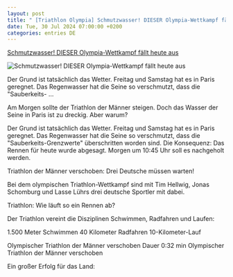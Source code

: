 ```yaml
---
layout: post
title: " [Triathlon Olympia] Schmutzwasser! DIESER Olympia-Wettkampf fällt heute aus"
date: Tue, 30 Jul 2024 07:00:00 +0200
categories: entries DE
---
```

[Schmutzwasser! DIESER Olympia-Wettkampf fällt heute aus](https://www.dasding.de/newszone/olympia-paris-triathlon-verschoben-wasser-seine-100.html)

![Schmutzwasser! DIESER Olympia-Wettkampf fällt heute aus](https://www.dasding.de/newszone/1722315579718%2Ctriathlon-wasser-seine-100~_v-16x9@2dL_-6c42aff4e68b43c7868c3240d3ebfa29867457da.jpg)

Der Grund ist tatsächlich das Wetter. Freitag und Samstag hat es in Paris geregnet. Das Regenwasser hat die Seine so verschmutzt, dass die "Sauberkeits- ...

Am Morgen sollte der Triathlon der Männer steigen. Doch das Wasser der Seine in Paris ist zu dreckig. Aber warum?

Der Grund ist tatsächlich das Wetter. Freitag und Samstag hat es in Paris geregnet. Das Regenwasser hat die Seine so verschmutzt, dass die "Sauberkeits-Grenzwerte" überschritten worden sind. Die Konsequenz: Das Rennen für heute wurde abgesagt. Morgen um 10:45 Uhr soll es nachgeholt werden.

Triathlon der Männer verschoben: Drei Deutsche müssen warten!

Bei dem olympischen Triathlon-Wettkampf sind mit Tim Hellwig, Jonas Schomburg und Lasse Lührs drei deutsche Sportler mit dabei.

Triathlon: Wie läuft so ein Rennen ab?

Der Triathlon vereint die Disziplinen Schwimmen, Radfahren und Laufen:



1.500 Meter Schwimmen 40 Kilometer Radfahren 10-Kilometer-Lauf

Olympischer Triathlon der Männer verschoben Dauer 0:32 min Olympischer Triathlon der Männer verschoben

Ein großer Erfolg für das Land:

